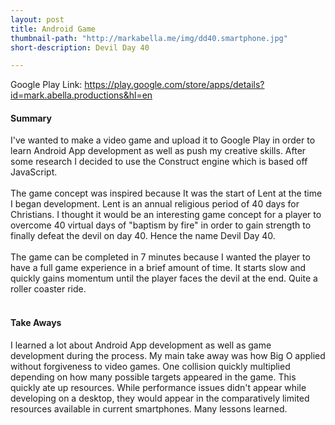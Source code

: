 ```yaml
---
layout: post
title: Android Game
thumbnail-path: "http://markabella.me/img/dd40.smartphone.jpg"
short-description: Devil Day 40

---
```


Google Play Link: <a href="https://play.google.com/store/apps/details?id=mark.abella.productions&hl=en">https://play.google.com/store/apps/details?id=mark.abella.productions&hl=en</a> <br>
<h4>Summary</h4>
I've wanted to make a video game and upload it to Google Play in order to learn Android App development as well as push my creative skills. After some research I decided to use the Construct engine which is based off JavaScript.
<br><br>
The game concept was inspired because It was the start of Lent at the time I began development. Lent is an annual religious period of 40 days for Christians. I thought it would be an interesting game concept for a player to overcome 40 virtual days of "baptism by fire" in order to gain strength to finally defeat the devil on day 40. Hence the name Devil Day 40. 
<br><br>
The game can be completed in 7 minutes because I wanted the player to have a full game experience in a brief amount of time. It starts slow and quickly gains momentum until the player faces the devil at the end. Quite a roller coaster ride.
<br><br>
<h4>Take Aways</h4>
I learned a lot about Android App development as well as game development during the process. My main take away was how Big O applied without forgiveness to video games. One collision quickly multiplied depending on how many possible targets appeared in the game. This quickly ate up resources. While performance issues didn't appear while developing on a desktop, they would appear in the comparatively limited resources available in current smartphones. Many lessons learned.
